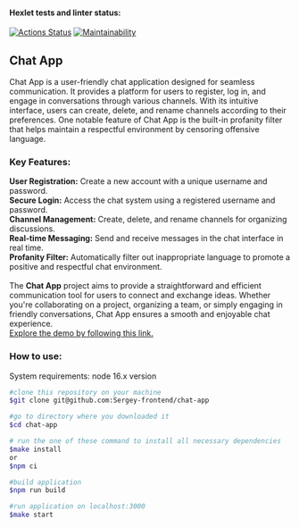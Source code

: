 #### Hexlet tests and linter status:
[![Actions Status](https://github.com/Sergey-frontend/frontend-project-12/workflows/hexlet-check/badge.svg)](https://github.com/Sergey-frontend/frontend-project-12/actions)
[![Maintainability](https://api.codeclimate.com/v1/badges/4d2e0b754c9ae7e1397c/maintainability)](https://codeclimate.com/github/Sergey-frontend/frontend-project-12/maintainability)
## Chat App
Chat App is a user-friendly chat application designed for seamless communication. It provides a platform for users to register, log in, and engage in conversations through various channels. With its intuitive interface, users can create, delete, and rename channels according to their preferences. One notable feature of Chat App is the built-in profanity filter that helps maintain a respectful environment by censoring offensive language.

### Key Features:<br>
**User Registration:** Create a new account with a unique username and password.<br>
**Secure Login:** Access the chat system using a registered username and password.<br>
**Channel Management:** Create, delete, and rename channels for organizing discussions.<br>
**Real-time Messaging:** Send and receive messages in the chat interface in real time.<br>
**Profanity Filter:** Automatically filter out inappropriate language to promote a positive and respectful chat environment.<br>
<br>
The **Chat App** project aims to provide a straightforward and efficient communication tool for users to connect and exchange ideas. Whether you're collaborating on a project, organizing a team, or simply engaging in friendly conversations, Chat App ensures a smooth and enjoyable chat experience.<br>
[Explore the demo by following this link.](https://frontend-project-12-production-83e2.up.railway.app)
### How to use:
System requirements: node 16.x version
```bash
#clone this repository on your machine
$git clone git@github.com:Sergey-frontend/chat-app

#go to directory where you downloaded it
$cd chat-app

# run the one of these command to install all necessary dependencies
$make install
or
$npm ci

#build application
$npm run build

#run application on localhost:3000
$make start
```

